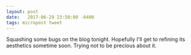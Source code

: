 ```yaml
---
layout: post
date:   2017-06-29 23:50:00 -0400
tags: micropost tweet
---
```


Squashing some bugs on the blog tonight. Hopefully I'll get to refining its aesthetics sometime soon. Trying not to be precious about it.
